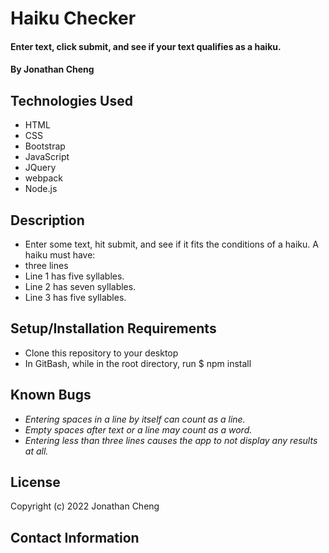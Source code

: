 # Haiku Checker

#### Enter text, click submit, and see if your text qualifies as a haiku.

#### By Jonathan Cheng

## Technologies Used

- HTML
- CSS
- Bootstrap
- JavaScript
- JQuery
- webpack
- Node.js

## Description

- Enter some text, hit submit, and see if it fits the conditions of a haiku. A haiku must have:
- three lines
- Line 1 has five syllables.
- Line 2 has seven syllables.
- Line 3 has five syllables.

## Setup/Installation Requirements

- Clone this repository to your desktop
- In GitBash, while in the root directory, run $ npm install

## Known Bugs

- _Entering spaces in a line by itself can count as a line._
- _Empty spaces after text or a line may count as a word._
- _Entering less than three lines causes the app to not display any results at all._

## License

Copyright (c) 2022 Jonathan Cheng

## Contact Information
